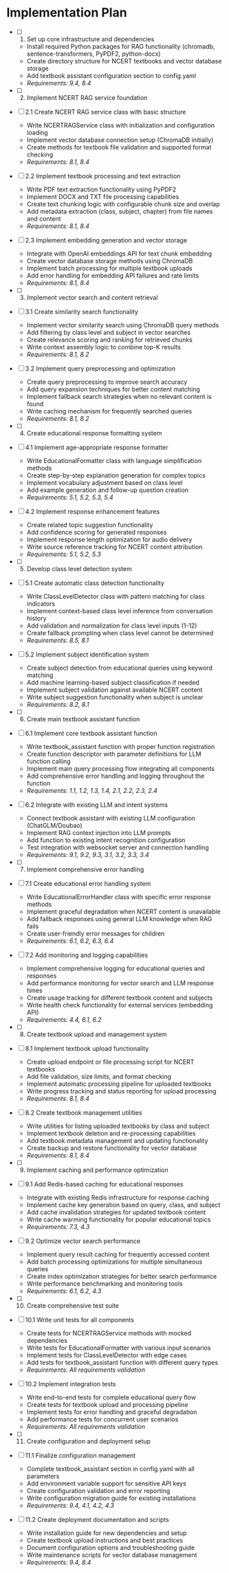 # Implementation Plan

- [ ] 1. Set up core infrastructure and dependencies
  - Install required Python packages for RAG functionality (chromadb, sentence-transformers, PyPDF2, python-docx)
  - Create directory structure for NCERT textbooks and vector database storage
  - Add textbook assistant configuration section to config.yaml
  - _Requirements: 9.4, 8.4_

- [ ] 2. Implement NCERT RAG service foundation
- [ ] 2.1 Create NCERT RAG service class with basic structure
  - Write NCERTRAGService class with initialization and configuration loading
  - Implement vector database connection setup (ChromaDB initially)
  - Create methods for textbook file validation and supported format checking
  - _Requirements: 8.1, 8.4_

- [ ] 2.2 Implement textbook processing and text extraction
  - Write PDF text extraction functionality using PyPDF2
  - Implement DOCX and TXT file processing capabilities
  - Create text chunking logic with configurable chunk size and overlap
  - Add metadata extraction (class, subject, chapter) from file names and content
  - _Requirements: 8.1, 8.4_

- [ ] 2.3 Implement embedding generation and vector storage
  - Integrate with OpenAI embeddings API for text chunk embedding
  - Create vector database storage methods using ChromaDB
  - Implement batch processing for multiple textbook uploads
  - Add error handling for embedding API failures and rate limits
  - _Requirements: 8.1, 8.4_

- [ ] 3. Implement vector search and content retrieval
- [ ] 3.1 Create similarity search functionality
  - Implement vector similarity search using ChromaDB query methods
  - Add filtering by class level and subject in vector searches
  - Create relevance scoring and ranking for retrieved chunks
  - Write context assembly logic to combine top-K results
  - _Requirements: 8.1, 8.2_

- [ ] 3.2 Implement query preprocessing and optimization
  - Create query preprocessing to improve search accuracy
  - Add query expansion techniques for better content matching
  - Implement fallback search strategies when no relevant content is found
  - Write caching mechanism for frequently searched queries
  - _Requirements: 8.1, 8.2_

- [ ] 4. Create educational response formatting system
- [ ] 4.1 Implement age-appropriate response formatter
  - Write EducationalFormatter class with language simplification methods
  - Create step-by-step explanation generation for complex topics
  - Implement vocabulary adjustment based on class level
  - Add example generation and follow-up question creation
  - _Requirements: 5.1, 5.2, 5.3, 5.4_

- [ ] 4.2 Implement response enhancement features
  - Create related topic suggestion functionality
  - Add confidence scoring for generated responses
  - Implement response length optimization for audio delivery
  - Write source reference tracking for NCERT content attribution
  - _Requirements: 5.1, 5.2, 5.3_

- [ ] 5. Develop class level detection system
- [ ] 5.1 Create automatic class detection functionality
  - Write ClassLevelDetector class with pattern matching for class indicators
  - Implement context-based class level inference from conversation history
  - Add validation and normalization for class level inputs (1-12)
  - Create fallback prompting when class level cannot be determined
  - _Requirements: 8.5, 8.1_

- [ ] 5.2 Implement subject identification system
  - Create subject detection from educational queries using keyword matching
  - Add machine learning-based subject classification if needed
  - Implement subject validation against available NCERT content
  - Write subject suggestion functionality when subject is unclear
  - _Requirements: 8.2, 8.1_

- [ ] 6. Create main textbook assistant function
- [ ] 6.1 Implement core textbook assistant function
  - Write textbook_assistant function with proper function registration
  - Create function descriptor with parameter definitions for LLM function calling
  - Implement main query processing flow integrating all components
  - Add comprehensive error handling and logging throughout the function
  - _Requirements: 1.1, 1.2, 1.3, 1.4, 2.1, 2.2, 2.3, 2.4_

- [ ] 6.2 Integrate with existing LLM and intent systems
  - Connect textbook assistant with existing LLM configuration (ChatGLM/Doubao)
  - Implement RAG context injection into LLM prompts
  - Add function to existing intent recognition configuration
  - Test integration with websocket server and connection handling
  - _Requirements: 9.1, 9.2, 9.3, 3.1, 3.2, 3.3, 3.4_

- [ ] 7. Implement comprehensive error handling
- [ ] 7.1 Create educational error handling system
  - Write EducationalErrorHandler class with specific error response methods
  - Implement graceful degradation when NCERT content is unavailable
  - Add fallback responses using general LLM knowledge when RAG fails
  - Create user-friendly error messages for children
  - _Requirements: 6.1, 6.2, 6.3, 6.4_

- [ ] 7.2 Add monitoring and logging capabilities
  - Implement comprehensive logging for educational queries and responses
  - Add performance monitoring for vector search and LLM response times
  - Create usage tracking for different textbook content and subjects
  - Write health check functionality for external services (embedding API)
  - _Requirements: 4.4, 6.1, 6.2_

- [ ] 8. Create textbook upload and management system
- [ ] 8.1 Implement textbook upload functionality
  - Create upload endpoint or file processing script for NCERT textbooks
  - Add file validation, size limits, and format checking
  - Implement automatic processing pipeline for uploaded textbooks
  - Write progress tracking and status reporting for upload processing
  - _Requirements: 8.1, 8.4_

- [ ] 8.2 Create textbook management utilities
  - Write utilities for listing uploaded textbooks by class and subject
  - Implement textbook deletion and re-processing capabilities
  - Add textbook metadata management and updating functionality
  - Create backup and restore functionality for vector database
  - _Requirements: 8.1, 8.4_

- [ ] 9. Implement caching and performance optimization
- [ ] 9.1 Add Redis-based caching for educational responses
  - Integrate with existing Redis infrastructure for response caching
  - Implement cache key generation based on query, class, and subject
  - Add cache invalidation strategies for updated textbook content
  - Write cache warming functionality for popular educational topics
  - _Requirements: 7.3, 4.3_

- [ ] 9.2 Optimize vector search performance
  - Implement query result caching for frequently accessed content
  - Add batch processing optimizations for multiple simultaneous queries
  - Create index optimization strategies for better search performance
  - Write performance benchmarking and monitoring tools
  - _Requirements: 6.1, 6.2, 4.3_

- [ ] 10. Create comprehensive test suite
- [ ] 10.1 Write unit tests for all components
  - Create tests for NCERTRAGService methods with mocked dependencies
  - Write tests for EducationalFormatter with various input scenarios
  - Implement tests for ClassLevelDetector with edge cases
  - Add tests for textbook_assistant function with different query types
  - _Requirements: All requirements validation_

- [ ] 10.2 Implement integration tests
  - Write end-to-end tests for complete educational query flow
  - Create tests for textbook upload and processing pipeline
  - Implement tests for error handling and graceful degradation
  - Add performance tests for concurrent user scenarios
  - _Requirements: All requirements validation_

- [ ] 11. Create configuration and deployment setup
- [ ] 11.1 Finalize configuration management
  - Complete textbook_assistant section in config.yaml with all parameters
  - Add environment variable support for sensitive API keys
  - Create configuration validation and error reporting
  - Write configuration migration guide for existing installations
  - _Requirements: 9.4, 4.1, 4.2, 4.3_

- [ ] 11.2 Create deployment documentation and scripts
  - Write installation guide for new dependencies and setup
  - Create textbook upload instructions and best practices
  - Document configuration options and troubleshooting guide
  - Write maintenance scripts for vector database management
  - _Requirements: 9.4, 8.4_